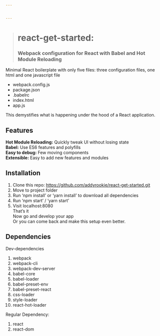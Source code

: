 ```yaml
---


---
```


<blockquote>
<h1 id="react-get-started">react-get-started:</h1>
<h3 id="webpack-configuration-for-react-with-babel-and-hot-module-reloading">Webpack configuration for React with Babel and Hot Module Reloading</h3>
</blockquote>
<p>Minimal React boilerplate with only five files: three configuration files, one html and one javascript file</p>
<ul>
<li>webpack.config.js</li>
<li>package.json</li>
<li>.babelrc</li>
<li>index.html</li>
<li>app.js</li>
</ul>
<p>This demystifies what is happening under the hood of a React application.</p>
<h2 id="features">Features</h2>
<p><strong>Hot Module Reloading:</strong>  Quickly tweak UI without losing state<br>
<strong>Babel:</strong> Use ES6 features and polyfills<br>
<strong>Easy to debug:</strong> Few moving components<br>
<strong>Extensible:</strong> Easy to add new features and modules</p>
<h2 id="installation">Installation</h2>
<ol>
<li>Clone this repo: <a href="https://github.com/addyrookie/react-get-started.git">https://github.com/addyrookie/react-get-started.git</a></li>
<li>Move to project folder</li>
<li>Run ‘npm install’ or ‘yarn install’ to download all dependencies</li>
<li>Run ‘npm start’ / ‘yarn start’</li>
<li>Visit localhost:8080<br>
That’s it<br>
Now go and develop your app<br>
Or you can come back and make this setup even better.</li>
</ol>
<h2 id="dependencies">Dependencies</h2>
<p>Dev-dependencies</p>
<ol>
<li>webpack</li>
<li>webpack-cli</li>
<li>webpack-dev-server</li>
<li>babel-core</li>
<li>babel-loader</li>
<li>babel-preset-env</li>
<li>babel-preset-react</li>
<li>css-loader</li>
<li>style-loader</li>
<li>react-hot-loader</li>
</ol>
<p>Regular Dependency:</p>
<ol>
<li>react</li>
<li>react-dom</li>
</ol>

